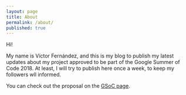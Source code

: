 ```yaml
---
layout: page
title: About
permalink: /about/
published: true
---
```


Hi! 

My name is Víctor Fernández, and this is my blog to publish my latest updates about my project approved to be part of the Google Summer of Code 2018. At least, I will try to publish here once a week, to keep my followers wll informed.

You can check out the proposal on the [GSoC page](https://summerofcode.withgoogle.com/organizations/5257820488859648/#5421604163551232).


